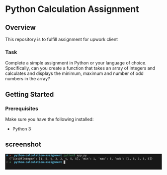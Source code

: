 # Python Calculation Assignment

## Overview

This repository is to fulfill assignment for upwork client

### Task
Complete a simple assignment in Python or your language of choice. Specifically, can you create a function that takes an array of integers and calculates and displays the minimum, maximum and number of odd numbers in the array?

## Getting Started

### Prerequisites

Make sure you have the following installed:
- Python 3
 
## screenshot
![Screenshot](https://raw.githubusercontent.com/indimasia/python-calculation-assignment/refs/heads/master/result.png)